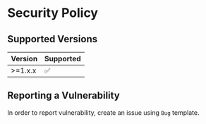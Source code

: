 # Security Policy

## Supported Versions

| Version | Supported          |
| ------- | ------------------ |
| >=1.x.x | :white_check_mark: |

## Reporting a Vulnerability

In order to report vulnerability, create an issue using `Bug` template.
